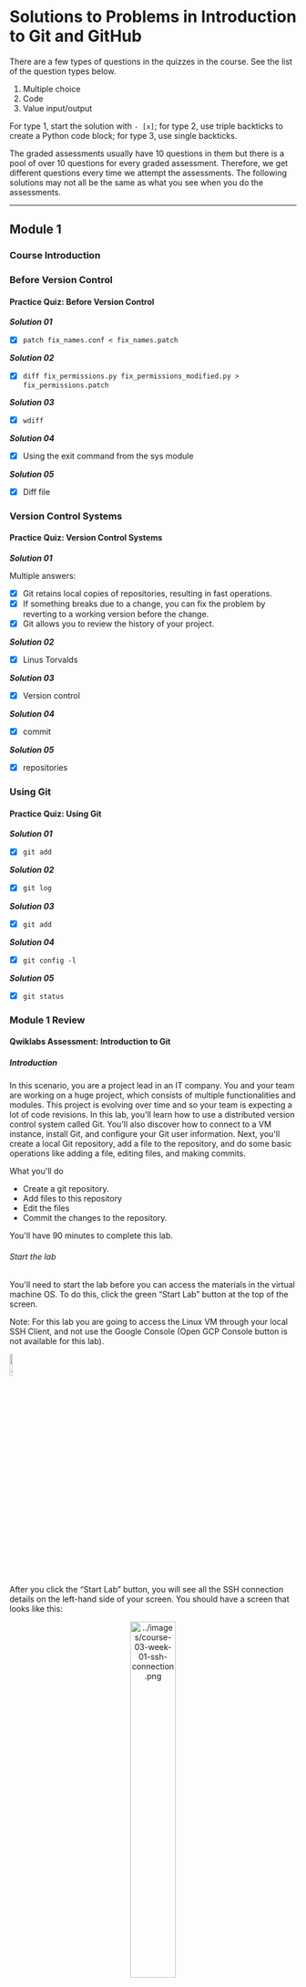 # Solutions to Problems in Introduction to Git and GitHub

There are a few types of questions in the quizzes in the course. See the list of the question types below.

1. Multiple choice
2. Code
3. Value input/output

For type 1, start the solution with `- [x]`; for type 2, use triple backticks to create a Python code block; for type 3, use single backticks.

The graded assessments usually have 10 questions in them but there is a pool of over 10 questions for every graded assessment. Therefore, we get different questions every time we attempt the assessments. The following solutions may not all be the same as what you see when you do the assessments.

---

## Module 1

### Course Introduction

### Before Version Control

#### Practice Quiz: Before Version Control

***Solution 01***

- [x] `patch fix_names.conf < fix_names.patch`

***Solution 02***

- [x] `diff fix_permissions.py fix_permissions_modified.py > fix_permissions.patch`

***Solution 03***

- [x] `wdiff`

***Solution 04***

- [x] Using the exit command from the sys module

***Solution 05***

- [x] Diff file

### Version Control Systems

#### Practice Quiz: Version Control Systems

***Solution 01***

Multiple answers:

- [x] Git retains local copies of repositories, resulting in fast operations.
- [x] If something breaks due to a change, you can fix the problem by reverting to a working version before the change.
- [x] Git allows you to review the history of your project.

***Solution 02***

- [x] Linus Torvalds

***Solution 03***

- [x] Version control

***Solution 04***

- [x] commit

***Solution 05***

- [x] repositories

### Using Git

#### Practice Quiz: Using Git

***Solution 01***

- [x] `git add`

***Solution 02***

- [x] `git log`

***Solution 03***

- [x] `git add`

***Solution 04***

- [x] `git config -l`

***Solution 05***

- [x] `git status`

### Module 1 Review

#### Qwiklabs Assessment: Introduction to Git

##### Introduction

In this scenario, you are a project lead in an IT company. You and your team are working on a huge project, which consists of multiple functionalities and modules. This project is evolving over time and so your team is expecting a lot of code revisions. In this lab, you'll learn how to use a distributed version control system called Git. You'll also discover how to connect to a VM instance, install Git, and configure your Git user information. Next, you'll create a local Git repository, add a file to the repository, and do some basic operations like adding a file, editing files, and making commits.

What you'll do

- Create a git repository.
- Add files to this repository
- Edit the files
- Commit the changes to the repository.

You'll have 90 minutes to complete this lab.

###### Start the lab

You'll need to start the lab before you can access the materials in the virtual machine OS. To do this, click the green “Start Lab” button at the top of the screen.

Note: For this lab you are going to access the Linux VM through your local SSH Client, and not use the Google Console (Open GCP Console button is not available for this lab).

<p align="left">
    <img src="../images/course-03-week-01-start-lab.png" alt="../images/course-03-week-01-start-lab.png" width="10%" height="10%">
</p>

After you click the “Start Lab” button, you will see all the SSH connection details on the left-hand side of your screen. You should have a screen that looks like this:

<p align="center">
    <img src="../images/course-03-week-01-ssh-connection.png" alt="../images/course-03-week-01-ssh-connection.png" width="40%" height="40%">
</p>

##### Accessing the virtual machine

Please find one of the three relevant options below based on your device's operating system.

Note: Working with Qwiklabs may be similar to the work you'd perform as an IT Support Specialist; you'll be interfacing with a cutting-edge technology that requires multiple steps to access, and perhaps healthy doses of patience and persistence(!). You'll also be using SSH to enter the labs -- a critical skill in IT Support that you’ll be able to practice through the labs.

###### Option 1: Windows Users: Connecting to your VM

In this section, you will use the PuTTY Secure Shell (SSH) client and your VM’s External IP address to connect.

**Download your PPK key file.**

You can download the VM’s private key file in the PuTTY-compatible PPK format from the Qwiklabs Start Lab page. Click on Download PPK.

<p align="center">
    <img src="../images/course-03-week-01-download-ppk.png" alt="../images/course-03-week-01-download-ppk.png" width="30%" height="30%">
</p>

**Connect to your VM using SSH and PuTTY**

1. You can download Putty from [here](https://the.earth.li/~sgtatham/putty/latest/w64/putty.exe)

2. In the Host Name (or IP address) box, enter username@external_ip_address.

Note: Replace username and external_ip_address with values provided in the lab.

<p align="center">
    <img src="../images/course-03-week-01-putty-config.gif" alt="../images/course-03-week-01-putty-config.gif" width="50%" height="50%">
</p>

3. In the Connection list, expand SSH.

4. Then expand Auth by clicking on + icon.

5. Now, select the Credentials from the Auth list.

6. In the Private key file for authentication box, browse to the PPK file that you downloaded and double-click it.

7. Click on the Open button.

Note: PPK file is to be imported into PuTTY tool using the Browse option available in it. It should not be opened directly but only to be used in PuTTY.

<p align="center">
    <img src="../images/course-03-week-01-putty-config-ssh-connection-auth.gif" alt="../images/course-03-week-01-putty-config-ssh-connection-auth.gif" width="50%" height="50%">
</p>

8. Click Yes when prompted to allow a first connection to this remote SSH server. Because you are using a key pair for authentication, you will not be prompted for a password.

**Common issues**

If PuTTY fails to connect to your Linux VM, verify that:

- You entered `<username>@<external ip address>` in PuTTY.
- You downloaded the fresh new PPK file for this lab from Qwiklabs.
- You are using the downloaded PPK file in PuTTY.

###### Option 2: OSX and Linux users: Connecting to your VM via SSH

**Download your VM’s private key file.**

You can download the private key file in PEM format from the Qwiklabs Start Lab page. Click on Download PEM.

<p align="center">
    <img src="../images/course-03-week-01-download-pem.png" alt="../images/course-03-week-01-download-pem.pngpng" width="30%" height="30%">
</p>

**Connect to the VM using the local Terminal application**

A terminal is a program which provides a text-based interface for typing commands. Here you will use your terminal as an SSH client to connect with lab provided Linux VM.

1. Open the Terminal application.
   - To open the terminal in Linux use the shortcut key Ctrl+Alt+t.
   - To open terminal in Mac (OSX) enter cmd + space and search for terminal.
2. Enter the following commands.

Note: Substitute the path/filename for the PEM file you downloaded, username and External IP Address.

You will most likely find the PEM file in Downloads. If you have not changed the download settings of your system, then the path of the PEM key will be ~/Downloads/qwikLABS-XXXXX.pem

```code
chmod 600 ~/Downloads/qwikLABS-XXXXX.pem
```

```code
ssh -i ~/Downloads/qwikLABS-XXXXX.pem username@External Ip Address
```

<p align="center">
    <img src="../images/course-03-week-01-ssh-command-connecting-vm.png" alt="../images/course-03-week-01-ssh-command-connecting-vm.png" width="80%" height="80%">
</p>

###### Option 3: Chrome OS users: Connecting to your VM via SSH

Note: Make sure you are not in Incognito/Private mode while launching the application.

**Download your VM’s private key file.**

You can download the private key file in PEM format from the Qwiklabs Start Lab page. Click on Download PEM.

<p align="center">
    <img src="../images/course-03-week-01-download-pem.png" alt="../images/course-03-week-01-download-pem.png" width="30%" height="30%">
</p>

**Connect to your VM**

1. Add Secure Shell from [here](https://chrome.google.com/webstore/detail/secure-shell/iodihamcpbpeioajjeobimgagajmlibd) to your Chrome browser.

2. Open the Secure Shell app and click on [New Connection].

<p align="center">
    <img src="../images/course-03-week-01-vm-new-connection.png" alt="../images/course-03-week-01-vm-new-connection.png" width="80%" height="80%">
</p>

3. In the username section, enter the username given in the Connection Details Panel of the lab. And for the hostname section, enter the external IP of your VM instance that is mentioned in the Connection Details Panel of the lab.

<p align="center">
    <img src="../images/course-03-week-01-vm-username-hostname.png" alt="../images/course-03-week-01-vm-username-hostname.png" width="80%" height="80%">
</p>

4. In the Identity section, import the downloaded PEM key by clicking on the Import… button beside the field. Choose your PEM key and click on the OPEN button.

Note: If the key is still not available after importing it, refresh the application, and select it from the Identity drop-down menu.

5. Once your key is uploaded, click on the [ENTER] Connect button below.

<p align="center">
    <img src="../images/course-03-week-01-vm-identity.png" alt="../images/course-03-week-01-vm-identity.png" width="80%" height="80%">
</p>

6. For any prompts, type yes to continue.

7. You have now successfully connected to your Linux VM.

You're now ready to continue with the lab!

##### Install Git

Before you install Git on your Linux VM, you need to first make sure that you have a fresh index of the packages available to you. To do that, run:

```linux
sudo apt update
```

Now, you can install Git on your Linux host using apt by running the following command:

```linux
sudo apt install git
```

For any prompts, continue by clicking Y.

Note: Installing Git may take a couple of minutes.

Check the installed version of git by using the command below:

```git
git --version
```

Click Check my progress to verify the objective.

##### Initialize a new repository

Create a directory to store your project in. To do this, use the following command:

```linux
mkdir my-git-repo
```

Now navigate to the directory you created.

```linux
cd my-git-repo
```

Next, initialize a new repository by using the following command:

```git
git init
```

The git init command creates a new Git repository. In our case, it transformed the current directory into a Git repository. It can also be used to convert an existing, unversioned project to a Git repository or to initialize a new, empty repository.

Executing git init creates a .git subdirectory in the current working directory, which contains all of the necessary Git metadata for the new repository. This metadata includes subdirectories for objects, refs, and template files. A HEAD file is also created which points to the currently checked out commit.

If you've already run git init on a project directory containing a .git subdirectory, you can safely run git init again on the same project directory. The operation is what we call idempotent; running it again doesn't override an existing .git configuration.

##### Configure Git

Git uses a username to associate commits with an identity. It does this by using the git config command. To set Git username use the following command:

```git
git config --global user.name "Name"
```

Replace Name with your name. Any future commits you push to GitHub from the command line will now be represented by this name. You can use git config to even change the name associated with your Git commits. This will only affect future commits and won't change the name used for past commits.

Let's set your email address to associate it with your Git commits.

```git
git config --global user.email "user@example.com"
```

Replace `user@example.com` with your email-id. Any future commits you now push to GitHub will be associated with this email address. You can even use git config to change the user email associated with your Git commits.

##### Git Operations

Let's now create a text file named README. We will be using the nano editor for this.

```text
nano README
```

Type any text within the file, or you can use the following text:

```text
This is my first repository.
```

Save the file by pressing Ctrl-o, Enter key, and Ctrl-x.

Git is now aware of the files in the project. We can check the status using the following command:

```git
git status
```

This command displays the status of the working tree. It also shows changes that have been staged, changes that haven't been staged, and files that aren't tracked by Git.

<p align="center">
    <img src="../images/course-03-week-01-git-status-01.png" alt="../images/course-03-week-01-git-status-01.png" width="80%" height="80%">
</p>

You can now see the file you created, README, under the section Untracked files. Git isn't tracking the files yet. To track the files, we have to commit these files by adding them to the staging area.

Now let's add the file to the staging area using the following command:

```git
git add README
```

This command adds changes from the working tree to the staging area i.e., it gathers and prepares files for Git before committing them. In other words, it updates the index with the current content found in the working tree to prepare the content that's staged for the next commit.

You can now view the status of the working tree using the command: git status. This now shows the file README in green i.e., the file is now in the staging area and yet to be committed.

<p align="center">
    <img src="../images/course-03-week-01-git-status-02.png" alt="../images/course-03-week-01-git-status-02.png" width="80%" height="80%">
</p>

However, git add doesn't affect the repository in any serious way because changes are not actually recorded until you commit them.

Let's now commit the changes. A Git commit is equivalent to the term "Save".

Commit the changes using the following command:

```git
git commit
```

This now opens an editor, asking you to type a commit message. Every commit has an associated commit message. A commit message is a log message from the user describing the changes.

Enter the commit message of your choice or you can use the following text:

```text
This is my first commit!
```

Once you have entered the commit message, save it by pressing Ctrl-o and Enter key. To exit click Ctrl-x.

The git commit command captures a snapshot of the project's currently staged changes i.e., it stores the current contents of the index in a new commit along with the commit message.

Click Check my progress to verify the objective.

##### Congratulations!

Congrats! You've successfully installed the Git, initialized a repository, and performed basic Git operations. Now that you know how to do this, it will be easier for you and your team to work on a huge project with multiple functionalities and modules.

##### End your lab

When you have completed your lab, click End Lab. Qwiklabs removes the resources you’ve used and cleans the account for you.

You will be given an opportunity to rate the lab experience. Select the applicable number of stars, type a comment, and then click Submit.

The number of stars indicates the following:

- 1 star = Very dissatisfied
- 2 stars = Dissatisfied
- 3 stars = Neutral
- 4 stars = Satisfied
- 5 stars = Very satisfied

You can close the dialog box if you don't want to provide feedback.

For feedback, suggestions, or corrections, please use the Support tab.

#### My Work for Qwiklabs Assessment: Introduction to Git

1. After click [Start Lab] button, we can see Linux instance external IP address and username.

<p align="center">
    <img src="../images/course-03-week-01-username-external_ip_address.png" alt="../images/course-03-week-01-username-external_ip_address.png" width="25%" height="25%">
</p>

2. Fill in [Host Name]

<p align="center">
    <img src="../images/course-03-week-01-hostname-connection_type.png" alt="../images/course-03-week-01-hostname-connection_type.png" width="50%" height="50%">
</p>

3. Open SSH Credentials

<p align="center">
    <img src="../images/course-03-week-01-connection-ssh-auth-credentials.png" alt="../images/course-03-week-01-connection-ssh-auth-credentials.png" width="50%" height="50%">
</p>

4. Import `.ppk` private key file for authentification

<p align="center">
    <img src="../images/course-03-week-01-browse-ppk-file.png" alt="../images/course-03-week-01-browse-ppk-file.png" width="50%" height="50%">
</p>

5. After clicking [Open], we will see PuTTY security alert

<p align="center">
    <img src="../images/course-03-week-01-putty-security-alert.png" alt="../images/course-03-week-01-putty-security-alert.png" width="50%" height="50%">
</p>

6. Upon successful connection, a Linux instance will pop up

<p align="center">
    <img src="../images/course-03-week-01-linux-instance.png" alt="../images/course-03-week-01-linux-instance.png" width="80%" height="80%">
</p>

7. To keep all of our packages up to date in Linux VM, update Advanced Packaging Tool (APT) package manager

<p align="center">
    <img src="../images/course-03-week-01-update-apt.png" alt="../images/course-03-week-01-update-apt.png" width="80%" height="80%">
</p>

8. Use APT to install Git

<p align="center">
    <img src="../images/course-03-week-01-apt-install-git.png" alt="../images/course-03-week-01-apt-install-git.png" width="80%" height="80%">
</p>

9. Check Git version

<p align="center">
    <img src="../images/course-03-week-01-check-git-version.png" alt="../images/course-03-week-01-check-git-version.png" width="80%" height="80%">
</p>

10. Check progress to see if Git is installed

<p align="center">
    <img src="../images/course-03-week-01-check-my-progress-01.png" alt="../images/course-03-week-01-check-my-progress-01.png" width="80%" height="80%">
</p>

11. Initialize a new repository

<p align="center">
    <img src="../images/course-03-week-01-initialize-new-repository.png" alt="../images/course-03-week-01-initialize-new-repository.png" width="80%" height="80%">
</p>

12. Configure Git

<p align="center">
    <img src="../images/course-03-week-01-configure-git.png" alt="../images/course-03-week-01-configure-git.png" width="80%" height="80%">
</p>

13. Create and update README file

<p align="center">
    <img src="../images/course-03-week-01-readme-content.png" alt="../images/course-03-week-01-readme-content.png" width="80%" height="80%">
</p>

13. Check if README is created, git-add and git-commit README

<p align="center">
    <img src="../images/course-03-week-01-readme-git-add-git-commit.png" alt="../images/course-03-week-01-readme-git-add-git-commit.png" width="80%" height="80%">
</p>

14. Check progress to see if the 1st commit is successful

<p align="center">
    <img src="../images/course-03-week-01-check-my-progress-02.png" alt="../images/course-03-week-01-check-my-progress-02.png" width="80%" height="80%">
</p>

15. Update README content

<p align="center">
    <img src="../images/course-03-week-01-readme-content-updated.png" alt="../images/course-03-week-01-readme-content-updated.png" width="80%" height="80%">
</p>

16. Check if README has been updated; see the previous and current versions of README; git-add and git-commit README again; check commit messages

<p align="center">
    <img src="../images/course-03-week-01-readme-git-add-git-commit-again.png" alt="../images/course-03-week-01-readme-git-add-git-commit-again.png" width="80%" height="80%">
</p>

17. Check progress to see if the 2nd commit is successful

<p align="center">
    <img src="../images/course-03-week-01-check-my-progress-03.png" alt="../images/course-03-week-01-check-my-progress-03.png" width="80%" height="80%">
</p>

## Module 2

### Advanced Git interaction

#### Practice Quiz: Advanced Git Interaction

***Solution 01***

- [x] `git mv`

***Solution 02***

- [x] A file containing a list of files or filename patterns for Git to skip for the current repo.

***Solution 03***

- [x] New files

***Solution 04***

- [x] The currently checked-out snapshot of your project

***Solution 05***

- [x] `--stat`

### Undoing Things

#### Practice Quiz: Undoing Things

***Solution 01***

- [x] `git revert``

***Solution 02***

- [x] use the commit ID at the end of the git revert command

***Solution 03***

- [x] To guarantee the consistency of our repository

***Solution 04***

- [x] Overwrite the previous commit

***Solution 05***

- [x] `git show`

### Branching and Merging

### Module 2 Review

#### Qwiklabs Assessment: Merging Branches in Git

##### Introduction

In this lab, you'll use your knowledge of Git and Git commit history to check out an existing repo and make some changes to it. You'll also test what you learned about rolling back commits after bad changes in order to fix a script in the repo and run it to produce the correct output.

What you'll do

- Check the status and history of an existing Git repo
- Create a branch
- Modify content on the branch
- Make rollback changes
- Merge the branch

You'll have 90 minutes to complete this lab.

###### Start the lab

You'll need to start the lab before you can access the materials in the virtual machine OS. To do this, click the green “Start Lab” button at the top of the screen.

Note: For this lab you are going to access the Linux VM through your local SSH Client, and not use the Google Console (Open GCP Console button is not available for this lab).

<p align="left">
    <img src="../images/course-03-week-01-start-lab.png" alt="../images/course-03-week-01-start-lab.png" width="10%" height="10%">
</p>

After you click the “Start Lab” button, you will see all the SSH connection details on the left-hand side of your screen. You should have a screen that looks like this:

<p align="center">
    <img src="../images/course-03-week-01-ssh-connection.png" alt="../images/course-03-week-01-ssh-connection.png" width="40%" height="40%">
</p>

##### Accessing the virtual machine

Please find one of the three relevant options below based on your device's operating system.

Note: Working with Qwiklabs may be similar to the work you'd perform as an IT Support Specialist; you'll be interfacing with a cutting-edge technology that requires multiple steps to access, and perhaps healthy doses of patience and persistence(!). You'll also be using SSH to enter the labs -- a critical skill in IT Support that you’ll be able to practice through the labs.

###### Option 1: Windows Users: Connecting to your VM

In this section, you will use the PuTTY Secure Shell (SSH) client and your VM’s External IP address to connect.

**Download your PPK key file.**

You can download the VM’s private key file in the PuTTY-compatible PPK format from the Qwiklabs Start Lab page. Click on Download PPK.

<p align="center">
    <img src="../images/course-03-week-01-download-ppk.png" alt="../images/course-03-week-01-download-ppk.png" width="30%" height="30%">
</p>

**Connect to your VM using SSH and PuTTY**

1. You can download Putty from [here](https://the.earth.li/~sgtatham/putty/latest/w64/putty.exe)

2. In the Host Name (or IP address) box, enter username@external_ip_address.

Note: Replace username and external_ip_address with values provided in the lab.

<p align="center">
    <img src="../images/course-03-week-01-putty-config.gif" alt="../images/course-03-week-01-putty-config.gif" width="50%" height="50%">
</p>

3. In the Connection list, expand SSH.

4. Then expand Auth by clicking on + icon.

5. Now, select the Credentials from the Auth list.

6. In the Private key file for authentication box, browse to the PPK file that you downloaded and double-click it.

7. Click on the Open button.

Note: PPK file is to be imported into PuTTY tool using the Browse option available in it. It should not be opened directly but only to be used in PuTTY.

<p align="center">
    <img src="../images/course-03-week-01-putty-config-ssh-connection-auth.gif" alt="../images/course-03-week-01-putty-config-ssh-connection-auth.gif" width="50%" height="50%">
</p>

8. Click Yes when prompted to allow a first connection to this remote SSH server. Because you are using a key pair for authentication, you will not be prompted for a password.

**Common issues**

If PuTTY fails to connect to your Linux VM, verify that:

- You entered `<username>@<external ip address>` in PuTTY.
- You downloaded the fresh new PPK file for this lab from Qwiklabs.
- You are using the downloaded PPK file in PuTTY.

###### Option 2: OSX and Linux users: Connecting to your VM via SSH

**Download your VM’s private key file.**

You can download the private key file in PEM format from the Qwiklabs Start Lab page. Click on Download PEM.

<p align="center">
    <img src="../images/course-03-week-01-download-pem.png" alt="../images/course-03-week-01-download-pem.png" width="30%" height="30%">
</p>

**Connect to the VM using the local Terminal application**

A terminal is a program which provides a text-based interface for typing commands. Here you will use your terminal as an SSH client to connect with lab provided Linux VM.

1. Open the Terminal application.
   - To open the terminal in Linux use the shortcut key Ctrl+Alt+t.
   - To open terminal in Mac (OSX) enter cmd + space and search for terminal.
2. Enter the following commands.

Note: Substitute the path/filename for the PEM file you downloaded, username and External IP Address.

You will most likely find the PEM file in Downloads. If you have not changed the download settings of your system, then the path of the PEM key will be ~/Downloads/qwikLABS-XXXXX.pem

```code
chmod 600 ~/Downloads/qwikLABS-XXXXX.pem
```

```code
ssh -i ~/Downloads/qwikLABS-XXXXX.pem username@External Ip Address
```

<p align="center">
    <img src="../images/course-03-week-01-ssh-command-connecting-vm.png" alt="../images/course-03-week-01-ssh-command-connecting-vm.png" width="80%" height="80%">
</p>

###### Option 3: Chrome OS users: Connecting to your VM via SSH

Note: Make sure you are not in Incognito/Private mode while launching the application.

**Download your VM’s private key file.**

You can download the private key file in PEM format from the Qwiklabs Start Lab page. Click on Download PEM.

<p align="center">
    <img src="../images/course-03-week-01-download-pem.png" alt="../images/course-03-week-01-download-pem.png" width="30%" height="30%">
</p>

**Connect to your VM**

1. Add Secure Shell from [here](https://chrome.google.com/webstore/detail/secure-shell/iodihamcpbpeioajjeobimgagajmlibd) to your Chrome browser.

2. Open the Secure Shell app and click on [New Connection].

<p align="center">
    <img src="../images/course-03-week-01-vm-new-connection.png" alt="../images/course-03-week-01-vm-new-connection.png" width="80%" height="80%">
</p>

3. In the username section, enter the username given in the Connection Details Panel of the lab. And for the hostname section, enter the external IP of your VM instance that is mentioned in the Connection Details Panel of the lab.

<p align="center">
    <img src="../images/course-03-week-01-vm-username-hostname.png" alt="../images/course-03-week-01-vm-username-hostname.png" width="80%" height="80%">
</p>

4. In the Identity section, import the downloaded PEM key by clicking on the Import… button beside the field. Choose your PEM key and click on the OPEN button.

Note: If the key is still not available after importing it, refresh the application, and select it from the Identity drop-down menu.

5. Once your key is uploaded, click on the [ENTER] Connect button below.

<p align="center">
    <img src="../images/course-03-week-01-vm-identity.png" alt="../images/course-03-week-01-vm-identity.png" width="80%" height="80%">
</p>

6. For any prompts, type yes to continue.

7. You have now successfully connected to your Linux VM.

You're now ready to continue with the lab!

##### Explore repository

There is a Git repository named food-scripts consisting of a couple of food-related Python scripts.

Navigate to the repository using the following command:

```linux
cd ~/food-scripts
```

Now, list the files using the ls command. There are three files named favorite_foods.log, food_count.py, and food_question.py.

<p align="center">
    <img src="../images/course-03-week-02-list-repo.png" alt="../images/course-03-week-02-list-repo.png" width="80%" height="80%">
</p>

Let's explore each file. Use the cat command to view each file.

1. favorite_foods.log: This file consists of a list of food items. You can view it using the following command:

```linux
cat favorite_foods.log
```

Output:

<p align="center">
    <img src="../images/course-03-week-02-view-log-file.png" alt="../images/course-03-week-02-view-log-file.png" width="80%" height="80%">
</p>

2. food_count.py: This script returns a list of each food and the number of times the food appeared in the favorite_foods.log file.

Let's execute the script food_count.py:

```linux
./food_count.py
```

Output:

<p align="center">
    <img src="../images/course-03-week-02-execute-py-file-01.png" alt="../images/course-03-week-02-execute-py-file-01.png" width="80%" height="80%">
</p>

3. food_question.py: This prints a list of foods and prompts the user to enter one of those foods as their favorite. It then returns an answer of how many others in the list like that same food.

Run the following command to see the output of food_question.py script:

```linux
./food_question.py
```

Output:

<p align="center">
    <img src="../images/course-03-week-02-execute-py-file-02.png" alt="../images/course-03-week-02-execute-py-file-02.png" width="80%" height="80%">
</p>

Uh oh , this gives us an error. One of your colleagues reports that this script was working fine until the most recent commit. We'll be fixing this error later during the lab.

##### Understanding the repository

Let's use the following Git operations to understand the workflow of the repository:

- git status
- git log
- git branch

Git status: This displays paths that have differences between the index file and the current HEAD commit; paths that have differences between the working tree and the index file; and paths in the working tree that are not tracked by Git. You can view the status of the working tree using the command: [git status]

```git
git status
```

You can now view the status of the working tree.

Git log: This lists the commits done in the repository in reverse chronological order; that is, the most recent commits show up first. This command lists each commit with its SHA-1 checksum, the author's name and email, date, and the commit message.

You can see logs by using the following command:

```git
git log
```

Output:

<p align="center">
    <img src="../images/course-03-week-02-git-log-01.png" alt="../images/course-03-week-02-git-log-01.png" width="80%" height="80%">
</p>

Git branch: Branches are a part of the everyday development process on the master branch. Git branches effectively function as a pointer to a snapshot of your changes. When you want to add a new feature or fix a bug, no matter how big or small, you spawn a new branch to encapsulate your changes. This makes it difficult for unstable code to get merged into the main codebase.

###### Configure Git

Before we move forward with the lab, let's configure Git. Git uses a username to associate commits with an identity. It does this by using the git config command. Set the Git username with the following command:

```git
git config user.name "Name"
```

Replace Name with your name. Any future commits you push to GitHub from the command line will now be represented by this name. You can even use git config to change the name associated with your Git commits. This will only affect future commits and won't change the name used for past commits.

Let's set your email address to associate them with your Git commits.

```git
git config user.email "user@example.com"
```

Replace user@example.com with your email-id. Any future commits you now push to GitHub will be associated with this email address. You can also use git config to change the user email associated with your Git commits.

##### Add a new feature

In this section, we'll be modifying the repository to add a new feature, without affecting the current iteration. This new feature is designed to improve the food count (from the file food_count.py) output. So, create a branch named improve-output using the following command:

```git
git branch improve-output
```

Move to the improve-output branch from the master branch.

```git
git checkout improve-output
```

Here, you can modify the script file without disturbing the existing code. Once modified and tested, you can update the master branch with a working code.

Now, open food_count.py in the nano editor using the following command:

```powershell
nano food_count.py
```

Add the line below before printing for loop in the food_count.py script:

```python
print("Favourite foods, from most popular to least popular")
```

Save the file by pressing Ctrl-o, the Enter key, and Ctrl-x. Then run the script food_count.py again to see the output:

```powershell
./food_count.py
```

Output:

<p align="center">
    <img src="../images/course-03-week-02-execute-py-file-03.png" alt="../images/course-03-week-02-execute-py-file-03.png" width="80%" height="80%">
</p>

After running the food_count.py script successfully, commit the changes from the improve-output branch by adding this script to the staging area using the following command:

```git
git add food_count.py
```

Now, commit the changes you've done in the improve-output branch.

```git
git commit -m "Adding a line in the output describing the utility of food_count.py script"
```

Output:

<p align="center">
    <img src="../images/course-03-week-02-git-commit.png" alt="../images/course-03-week-02-git-commit.png" width="80%" height="80%">
</p>

Click Check my progress to verify the objective.

##### Fix the script

In this section, we'll fix the script food_question.py, which displayed an error when executing it. You can run the file again to view the error.

```powershell
./food_question.py
```

Output:

<p align="center">
    <img src="../images/course-03-week-02-execute-py-file-04.png" alt="../images/course-03-week-02-execute-py-file-04.png" width="80%" height="80%">
</p>

This script gives us the error: "NameError: name 'item' is not defined" but your colleague says that the file was running fine before the most recent commit they did.

In this case, we'll revert back the previous commit.

For this, check the git log history so that you can revert back to the commit where it was working fine.

```git
git log
```

Output:

<p align="center">
    <img src="../images/course-03-week-02-git-log-02.png" alt="../images/course-03-week-02-git-log-02.png" width="80%" height="80%">
</p>

Here, you'll see the commits in reverse chronological order and find the commit having "Rename item variable to food_item" as a commit message. Make sure to note the commit ID for this particular commit.

To revert, use the following command:

```git
git revert [commit-ID]
```

Replace [commit-ID] with the commit ID you noted earlier.

This creates a new commit again. You can continue with the default commit message on the screen or add your own commit message.

Then continue by clicking Ctrl-o, the Enter key, and Ctrl-x.

Now, run food_question.py again and verify that it's working as intended.

```powershell
./food_question.py
```

Output:

<p align="center">
    <img src="../images/course-03-week-02-execute-py-file-05.png" alt="../images/course-03-week-02-execute-py-file-05.png" width="80%" height="80%">
</p>

##### Merge operation

Before merging the branch improve-output, switch to the master branch from the current branch improve-output branch using the command below:

```git
git checkout master
```

Merge the branch improve-output into the master branch.

```git
git merge improve-output
```

Output:

<p align="center">
    <img src="../images/course-03-week-02-git-merge.png" alt="../images/course-03-week-02-git-merge.png" width="80%" height="80%">
</p>

Now, all your changes made in the improve-output branch are on the master branch.

```powershell
./food_question.py
```

Output:

<p align="center">
    <img src="../images/course-03-week-02-execute-py-file-06.png" alt="../images/course-03-week-02-execute-py-file-06.png" width="80%" height="80%">
</p>

To get the status from the master branch, use the command below:

```git
git status
```

Output:

<p align="center">
    <img src="../images/course-03-week-02-git-status.png" alt="../images/course-03-week-02-git-status.png" width="80%" height="80%">
</p>

To track the git commit logs, use the following command:

```git
git log
```

Output:

<p align="center">
    <img src="../images/course-03-week-02-git-log-03.png" alt="../images/course-03-week-02-git-log-03.png" width="80%" height="80%">
</p>

Enter `q` to exit.

Click Check my progress to verify the objective.

##### Congratulations!

In this lab, you successfully created a branch from the master branch to add a new feature. You also rolled back a commit to where the script worked fine, and then merged it to the master branch. This will help as you work with colleagues who are simultaneously on the same repository.

##### End your lab

When you have completed your lab, click End Lab. Qwiklabs removes the resources you’ve used and cleans the account for you.

You will be given an opportunity to rate the lab experience. Select the applicable number of stars, type a comment, and then click Submit.

The number of stars indicates the following:

- 1 star = Very dissatisfied
- 2 stars = Dissatisfied
- 3 stars = Neutral
- 4 stars = Satisfied
- 5 stars = Very satisfied

You can close the dialog box if you don't want to provide feedback.

For feedback, suggestions, or corrections, please use the Support tab.

## Module 3

### Introduction to GitHub

### Using a Remote Repository

### Solving Conflicts

### Module 3 Review

#### Qwiklabs Assessment: Introduction to Github

##### Introduction

In this lab, you'll practice the basics of interacting with GitHub. You'll practice setting up an account, logging in, creating a repository, making changes on the local machine, and pushing changes back to the remote repository. We use these git operations to share changes from the remote repository to the local repository and vice-versa.

What you'll do

- Create a Github account
- Create a git repository
- Git clone to create a local copy on your local machine
- Add a file to this repository
- Create snapshot/snapshots of the local repository
- Push the snapshots to the main branch

You'll have 90 minutes to complete this lab.

###### Start the lab

You'll need to start the lab before you can access the materials in the virtual machine OS. To do this, click the green “Start Lab” button at the top of the screen.

Note: For this lab you are going to access the Linux VM through your local SSH Client, and not use the Google Console (Open GCP Console button is not available for this lab).

<p align="left">
    <img src="../images/course-03-week-01-start-lab.png" alt="../images/course-03-week-01-start-lab.png" width="10%" height="10%">
</p>

After you click the “Start Lab” button, you will see all the SSH connection details on the left-hand side of your screen. You should have a screen that looks like this:

<p align="center">
    <img src="../images/course-03-week-01-ssh-connection.png" alt="../images/course-03-week-01-ssh-connection.png" width="40%" height="40%">
</p>

##### Accessing the virtual machine

Please find one of the three relevant options below based on your device's operating system.

Note: Working with Qwiklabs may be similar to the work you'd perform as an IT Support Specialist; you'll be interfacing with a cutting-edge technology that requires multiple steps to access, and perhaps healthy doses of patience and persistence(!). You'll also be using SSH to enter the labs -- a critical skill in IT Support that you’ll be able to practice through the labs.

###### Option 1: Windows Users: Connecting to your VM

In this section, you will use the PuTTY Secure Shell (SSH) client and your VM’s External IP address to connect.

**Download your PPK key file.**

You can download the VM’s private key file in the PuTTY-compatible PPK format from the Qwiklabs Start Lab page. Click on Download PPK.

<p align="center">
    <img src="../images/course-03-week-01-download-ppk.png" alt="../images/course-03-week-01-download-ppk.png" width="30%" height="30%">
</p>

**Connect to your VM using SSH and PuTTY**

1. You can download Putty from [here](https://the.earth.li/~sgtatham/putty/latest/w64/putty.exe)

2. In the Host Name (or IP address) box, enter username@external_ip_address.

Note: Replace username and external_ip_address with values provided in the lab.

<p align="center">
    <img src="../images/course-03-week-01-putty-config.gif" alt="../images/course-03-week-01-putty-config.gif" width="50%" height="50%">
</p>

3. In the Connection list, expand SSH.

4. Then expand Auth by clicking on + icon.

5. Now, select the Credentials from the Auth list.

6. In the Private key file for authentication box, browse to the PPK file that you downloaded and double-click it.

7. Click on the Open button.

Note: PPK file is to be imported into PuTTY tool using the Browse option available in it. It should not be opened directly but only to be used in PuTTY.

<p align="center">
    <img src="../images/course-03-week-01-putty-config-ssh-connection-auth.gif" alt="../images/course-03-week-01-putty-config-ssh-connection-auth.gif" width="50%" height="50%">
</p>

8. Click Yes when prompted to allow a first connection to this remote SSH server. Because you are using a key pair for authentication, you will not be prompted for a password.

**Common issues**

If PuTTY fails to connect to your Linux VM, verify that:

- You entered `<username>@<external ip address>` in PuTTY.
- You downloaded the fresh new PPK file for this lab from Qwiklabs.
- You are using the downloaded PPK file in PuTTY.

###### Option 2: OSX and Linux users: Connecting to your VM via SSH

**Download your VM’s private key file.**

You can download the private key file in PEM format from the Qwiklabs Start Lab page. Click on Download PEM.

<p align="center">
    <img src="../images/course-03-week-01-download-pem.png" alt="../images/course-03-week-01-download-pem.png" width="30%" height="30%">
</p>

**Connect to the VM using the local Terminal application**

A terminal is a program which provides a text-based interface for typing commands. Here you will use your terminal as an SSH client to connect with lab provided Linux VM.

1. Open the Terminal application.
   - To open the terminal in Linux use the shortcut key Ctrl+Alt+t.
   - To open terminal in Mac (OSX) enter cmd + space and search for terminal.
2. Enter the following commands.

Note: Substitute the path/filename for the PEM file you downloaded, username and External IP Address.

You will most likely find the PEM file in Downloads. If you have not changed the download settings of your system, then the path of the PEM key will be ~/Downloads/qwikLABS-XXXXX.pem

```code
chmod 600 ~/Downloads/qwikLABS-XXXXX.pem
```

```code
ssh -i ~/Downloads/qwikLABS-XXXXX.pem username@External Ip Address
```

<p align="center">
    <img src="../images/course-03-week-01-ssh-command-connecting-vm.png" alt="../images/course-03-week-01-ssh-command-connecting-vm.png" width="80%" height="80%">
</p>

###### Option 3: Chrome OS users: Connecting to your VM via SSH

Note: Make sure you are not in Incognito/Private mode while launching the application.

**Download your VM’s private key file.**

You can download the private key file in PEM format from the Qwiklabs Start Lab page. Click on Download PEM.

<p align="center">
    <img src="../images/course-03-week-01-download-pem.png" alt="../images/course-03-week-01-download-pem.png" width="30%" height="30%">
</p>

**Connect to your VM**

1. Add Secure Shell from [here](https://chrome.google.com/webstore/detail/secure-shell/iodihamcpbpeioajjeobimgagajmlibd) to your Chrome browser.

2. Open the Secure Shell app and click on [New Connection].

<p align="center">
    <img src="../images/course-03-week-01-vm-new-connection.png" alt="../images/course-03-week-01-vm-new-connection.png" width="80%" height="80%">
</p>

3. In the username section, enter the username given in the Connection Details Panel of the lab. And for the hostname section, enter the external IP of your VM instance that is mentioned in the Connection Details Panel of the lab.

<p align="center">
    <img src="../images/course-03-week-01-vm-username-hostname.png" alt="../images/course-03-week-01-vm-username-hostname.png" width="80%" height="80%">
</p>

4. In the Identity section, import the downloaded PEM key by clicking on the Import… button beside the field. Choose your PEM key and click on the OPEN button.

Note: If the key is still not available after importing it, refresh the application, and select it from the Identity drop-down menu.

5. Once your key is uploaded, click on the [ENTER] Connect button below.

<p align="center">
    <img src="../images/course-03-week-01-vm-identity.png" alt="../images/course-03-week-01-vm-identity.png" width="80%" height="80%">
</p>

6. For any prompts, type yes to continue.

7. You have now successfully connected to your Linux VM.

You're now ready to continue with the lab!

##### Create a git repository

To create a git repository, you need to have a Github account. Follow the steps below to create a github account and a git repository:

- Open [Github](https://github.com). If you don't already have a Github account, create one by entering a username, email, and password. If you already have a Github account proceed to the next step.
- Log in to your account from the [Github](https://github.com) login page.
- Click the + sign in the top-right corner of the page and click then on New repository.

<p align="center">
    <img src="../images/course-03-week-03-new-repo.png" alt="../images/course-03-week-03-new-repo.png" width="80%" height="80%">
</p>

- Enter your repository name in the field Repository name and add a project description in the Description field.
- You can either select public or private to restrict repository accessibility. If public,anyone can see the repository but you still choose who can commit to it. If private, you choose who can see and commit to the repository.
- Check the option Initialize this repository with a README to initialize the repository with a README file. Leave all the other values to their default.
- Click the Create repository button.

##### Git operations

You now need to create a local copy of this remote repository on your machine. We'll do this by cloning the repository. The syntax for this is:

```git
git clone [URL]
```

For the URL, you can either choose an SSH or an HTTPS link as a URL. We will use HTTPS to clone the Git repository. Click on Clone or download and select HTTPS. Copy the HTTPS link by clicking on the Copy button beside the link.

<p align="center">
    <img src="../images/course-03-week-03-git-clone.gif" alt="../images/course-03-week-03-git-clone.gif" width="80%" height="80%">
</p>

Next, go to your linux-instance terminal and replace [URL] from the above syntax with the link you copied. The command should now look similar to:

```git
git clone https://github.com/[username]/[git-repo].git
```

Here, username is the Git username and git-repo is the name of the remote repository you created.

Note: If you are using a private repo, then you will need to use your Github username and personal access token to clone the repo via HTTPS method as password authentication method is currently not supported by Github.

It requires the use of personal access tokens rather than traditional passwords so it is necessary for you to create a personal access token to complete the lab (in case you don’t have one). Also this token will be used in further steps for the lab.

Generating a Personal Access Token

Personal Access Token can be created by moving the application settings of your Github account. Proceed to the Settings menu and choose Developer settings, where you will locate the option for Personal Access Token. By utilizing this token, you will be enabled to clone and push to your remote repository using HTTPS. For more help to generate a personal access token, click [here](https://docs.github.com/en/authentication/keeping-your-account-and-data-secure/managing-your-personal-access-tokens#creating-a-token).

This creates a directory with the same name as your repository, initializes a .git directory inside it, pulls down all the data for that repository, and creates a working copy of the latest version.

You can now list the files using the ls command and find your new repository. Move into your repository using cd command. There, you'll see the project files, which are ready to be worked on or used.

```cmd
cd directory_name
```

Replace the directory_name with your repository's name that you just initialized.

If you want to clone the repository into another directory of your choice, you can do that by passing the name of the directory. This automatically creates a new directory with the specified name and initializes the repository inside it.

Syntax:

```git
git clone [URL] directory_name
```

##### Configure Git

Git uses a username to associate commits with an identity. It does this by using the git config command. Set Git username with the following command:

```git
git config --global user.name "Name"
```

Replace Name with your name. Any future commits you push to GitHub from the command line will now be represented by this name. You can use git config to even change the name associated with your Git commits. This will only affect future commits and won't change the name used for past commits.

Let's set your email address to associate them with your Git commits.

```git
git config --global user.email "user@example.com"
```

Replace user@example.com with your email-id. Any future commits you now push to GitHub will be associated with this email address. You can also use git config to even change the user email associated with your Git commits.

##### Edit the file and add it to the repository

Now, edit the README file by using nano editor:

```powershell
nano README.md
```

Add any text within the file, or you can use the following text:

```text
I am editing the README file. Adding some more details about the project description.
```

Save the file by pressing Ctrl-o, Enter key, and Ctrl-x.

We can check the status using the following command:

```git
git status
```

The git status command shows the different states of files in your working directory and staging area, like files that are modified but unstaged and files that are staged but not yet committed.

You can now see that the README.md file shows that it's been modified.

<p align="center">
    <img src="../images/course-03-week-03-git-status.png" alt="../images/course-03-week-03-git-status.png" width="80%" height="80%">
</p>

Now, let's add the file to the staging area using the following command:

```git
git add README.md
```

Use the git add command to add content from the working directory into the staging area for the next commit. When the git commit command is run, it looks at this staging area. So you can use git add to craft what you'd like your next commit snapshot to look like. To check the files in staging area use `git status``.

<p align="center">
    <img src="../images/course-03-week-03-git-status-01.png" alt="../images/course-03-week-03-git-status-01.png" width="80%" height="80%">
</p>

Let's now commit the changes. A Git commit is like "saving" your work.

Commit the changes using the following command:

```git
git commit
```

This now opens an editor that asks you to type a commit message. Every commit has an associated commit message. A commit message is a log message from the user describing the changes.

Enter the commit message of your choice or you can use the following text:

```text
I am editing the README file.
```

Once you've entered the commit message, save it by clicking Ctrl-o and the Enter key. To exit click Ctrl-x.

The git commit command captures a snapshot of the project's currently staged changes. It stores the current contents of the index in a new commit along with the commit message.

You've successfully committed your file!

Now, push the committed changes from your local repository to a remote repository on the main branch by using:

```git
git push origin main
```

Next, enter your Github username/email ID and personal access token on password prompt to push the changes on the associated remote repository.

Note: If you have cloned a private repository, you would have already generated a personal access token. Therefore, utilize that token to push the changes. In case you are using public repo, please refer to the steps for Generating a Personal Access Token provided earlier in the section Git operations.

Click Check my progress to verify the objective.

You can check the changes made to the local README.md file on the remote repository on [Github](https://github.com). You can see the last time when the README.md file was added/updated.

You can also see the commit ID just above the list of files in the repository. Click on the Commit ID to get more details related to the commit.

<p align="center">
    <img src="../images/course-03-week-03-commit-id.png" alt="../images/course-03-week-03-commit-id.png" width="80%" height="80%">
</p>

##### Create a new file and commit it to the repository

You now need to create a new file example.py on the local git repository in the working directory. To do this, use the following command:

```git
nano example.py
```

Add the following Python script to the example.py file:

```python
def git_opeation():
    print("I am adding example.py file to the remote repository.")
git_opeation()
```

Save the file by pressing Ctrl-o, Enter key, and Ctrl-x.

Now, repeat the same procedure by adding a file to the staging area for next commit:

```git
git add example.py
```

Commit the changes:

```git
git commit
```

Enter a commit message and save it by pressing Ctrl-o and the Enter key. To exit click Ctrl-x.

We will push these changes later in the lab.

Click Check my progress to verify the objective.

##### Add an empty file to the repository through web UI

Now, let's create an empty file on the remote repository using the Github website.

1. Go to your repository on the Github website and click on the Add file button, then click on Create new file. This will open a new page.

<p align="center">
    <img src="../images/course-03-week-03-add-empty-file.png" alt="../images/course-03-week-03-add-empty-file.png" width="80%" height="80%">
</p>

2. Enter the file's name in the box beside your repository's name. Leave the contents of the file empty.

3. Scroll down and enter a commit message in the first box under Commit new file section.

4. Leave the rest on its default value and click the Commit new file button.

You've successfully committed a new file through the website.

Now, let's push the changes made on the local repository that weren't pushed. Switch back to your terminal and enter the following command:

```git
git push origin main
```

Output:

<p align="center">
    <img src="../images/course-03-week-03-git-push-origin-main.png" alt="../images/course-03-week-03-git-push-origin-main.png" width="80%" height="80%">
</p>

The last command throws an error. This is because the files added or change done on a remote repository (the Github website) isn't present yet on your local repository, but we're trying to push something from the local repository to the remote repository. To push changes from the local repository, we need to first update the local repository from the remote repository.

Let's now pull the current snapshot/commit in the remote repository to the local repository:

```git
git pull origin main
```

This opens an editor that asks you to enter a commit message for the merge operation (remote repository to local repository).

You can simply accept the default message or type your own message. To continue, save the file by pressing Ctrl-o, Enter key, and Ctrl-x.

The git pull command is used to fetch and download content from a remote repository and update the local repository to match that content.

Output:

<p align="center">
    <img src="../images/course-03-week-03-git-pull-origin-main.png" alt="../images/course-03-week-03-git-pull-origin-main.png" width="80%" height="80%">
</p>

Now try pushing the changes again.

```git
git push origin main
```

Output:

<p align="center">
    <img src="../images/course-03-week-03-git-push-origin-main-01.png" alt="../images/course-03-week-03-git-push-origin-main-01.png" width="80%" height="80%">
</p>

This shows that your local repository is now up-to-date with your remote repository and you successfully pushed the changes to the remote repository.

Click Check my progress to verify the objective.

##### Congratulations!

Great job! You've successfully set up a Github account, logged in, created a repository, made changes on the local machine, and pushed changes back to the remote repository. You've learned how to share local changes from a local to remote repository and vice-versa. These skills will help you as an IT specialist to work with a remote user on the same repository.

##### End your lab

When you have completed your lab, click End Lab. Qwiklabs removes the resources you’ve used and cleans the account for you.

You will be given an opportunity to rate the lab experience. Select the applicable number of stars, type a comment, and then click Submit.

The number of stars indicates the following:

- 1 star = Very dissatisfied
- 2 stars = Dissatisfied
- 3 stars = Neutral
- 4 stars = Satisfied
- 5 stars = Very satisfied

You can close the dialog box if you don't want to provide feedback.

For feedback, suggestions, or corrections, please use the Support tab.

## Module 4

### Pull Requests

### Code Reviews

### Managing Projects

### Module 4 Review

#### Qwiklabs Assessment: Pushing Local Commits to Github

##### Introduction

##### Accessing the virtual machine

##### Forking and detect function behavior

##### Configure Git

##### Fix the script

##### Commit the changes

##### Push changes

##### Congratulations!

##### End your lab

When you have completed your lab, click End Lab. Qwiklabs removes the resources you’ve used and cleans the account for you.

You will be given an opportunity to rate the lab experience. Select the applicable number of stars, type a comment, and then click Submit.

The number of stars indicates the following:

- 1 star = Very dissatisfied
- 2 stars = Dissatisfied
- 3 stars = Neutral
- 4 stars = Satisfied
- 5 stars = Very satisfied

You can close the dialog box if you don't want to provide feedback.

For feedback, suggestions, or corrections, please use the Support tab.

### Course Wrap Up
